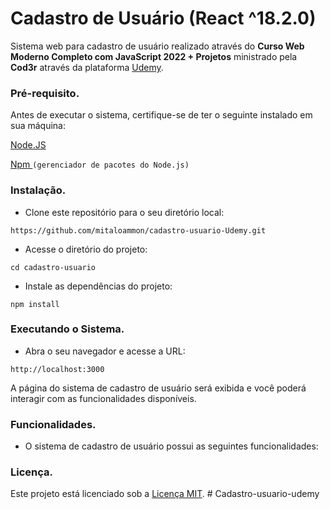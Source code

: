 # Cadastro de Usuário (React ^18.2.0)

Sistema web para cadastro de usuário
realizado através do **Curso Web Moderno Completo com JavaScript 2022 + Projetos** ministrado pela **Cod3r**
através da plataforma [Udemy](https://www.udemy.com).

### Pré-requisito.

Antes de executar o sistema, certifique-se de ter o seguinte instalado em sua máquina:

[Node.JS](https://nodejs.org)

[Npm ](https://www.npmjs.com/)`(gerenciador de pacotes do Node.js)`

### Instalação.

- Clone este repositório para o seu diretório local:

`https://github.com/mitaloammon/cadastro-usuario-Udemy.git`

- Acesse o diretório do projeto:

`cd cadastro-usuario`

- Instale as dependências do projeto:

`npm install`

### Executando o Sistema.

- Abra o seu navegador e acesse a URL:

`http://localhost:3000`

A página do sistema de cadastro de usuário será exibida e você poderá interagir com as funcionalidades disponíveis.

### Funcionalidades.

- O sistema de cadastro de usuário possui as seguintes funcionalidades:

### Licença.

Este projeto está licenciado sob a [Licença MIT](https://opensource.org/licenses/MIT).
#   C a d a s t r o - u s u a r i o - u d e m y  
 